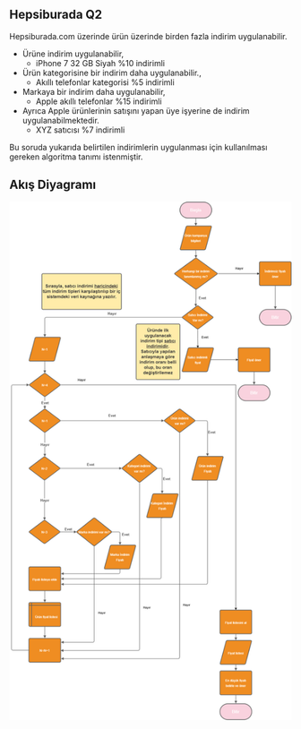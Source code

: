 ## Hepsiburada Q2



Hepsiburada.com üzerinde ürün üzerinde birden fazla indirim uygulanabilir.

 - Ürüne indirim uygulanabilir,
   - iPhone 7 32 GB Siyah %10 indirimli
 - Ürün kategorisine bir indirim daha uygulanabilir.,
   - Akıllı telefonlar kategorisi %5 indirimli
 - Markaya bir indirim daha uygulanabilir,
   - Apple akıllı telefonlar %15 indirimli
 - Ayrıca Apple ürünlerinin satışını yapan üye işyerine de indirim uygulanabilmektedir.
   - XYZ satıcısı %7 indirimli

Bu soruda yukarıda belirtilen indirimlerin uygulanması için kullanılması gereken algoritma tanımı istenmiştir.


## Akış Diyagramı
![Algoritma](assets/hepsiburada_q2_algoritma_.png)

